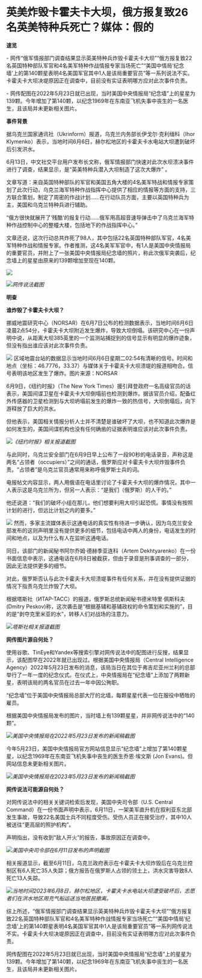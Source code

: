 

# 英美炸毁卡霍夫卡大坝，俄方报复致26名英美特种兵死亡？媒体：假的

**速览**

\-
网传“俄军情报部门调查结果显示英美特种兵炸毁卡霍夫卡大坝”“俄方报复致22名英国特种部队军官和4名美军特种作战情报专家当场死亡”“美国中情局‘纪念墙’上的第140颗星表明4名美国军官其中1人是该局重要官员”等一系列说法不实。卡霍夫卡大坝决堤原因正在调查中，目前没有实证表明哪方应对此次事件负责。

\-
网传配图在2022年5月23日就已出现，当时美国中央情报局“纪念墙”上的星星为139颗。今年增加了第140颗，以纪念1969年在东南亚飞机失事中丧生的一名医生，且该局并未更新相关图片。

**事件背景**

据乌克兰国家通讯社（Ukrinform）报道，乌克兰内务部长伊戈尔·克利缅科（Ihor
Klymenko）表示，当地时间6月6日，赫尔松地区的卡霍夫卡水电站大坝遭到破坏后引发洪水。

6月13日，中文社交平台用户发布长文称，俄军情报部门快速对此次水坝溃决事件进行了调查，结果显示，是“英美特种兵潜入大坝制造了这次大爆炸” 。

文章写道：来自英国特种部队的军官和美国五角大楼的4名美军特战和情报专家策划了此次行动，乌克兰海军特种作战指挥中心提供了相应的情报等方面的支持，三方联合策划，制定了周密的作战计划……在行动队员方面，主要以英国特种兵为主，美国和乌克兰特种兵进行辅助。

“俄方很快就展开了‘残酷’的报复行动……俄军用高超音速导弹击中了乌克兰海军特种作战控制中心的整幢大楼，包括地下的作战指挥中心。”

文章还说，这次行动总共炸死了98人，其中包括22名英国特种部队军官，4名美军特种作战和情报专家。作者推测，这4名美军军官中，有1人是美国中央情报局的重要官员，并附上了一张美国中央情报局纪念墙的照片，称此次俄军突袭后，纪念墙上的星星由原来的139颗增加至现在140颗。

![](https://inews.gtimg.com/om_bt/ORtUq-NbVpG-2RBNQP0CgwF7gdNeig-imcWSgMQXXgYdIAA/1000)

![](https://inews.gtimg.com/om_bt/OiDDZOdC-eCgat-9H5SNpKUkx8tPFu0IIw8rZSu6az8JkAA/1000)_网传说法截图_

**明查**

**谁炸毁了卡霍夫卡大坝？**

挪威地震研究中心（NORSAR）在6月7日公布的检测数据表示，当地时间6月6日凌晨2点54分，卡霍夫卡大坝附近发生爆炸，导致大坝倒塌。该研究中心在一份声明中说，从距离大坝385英里的一个监测站捕捉到的信号显示有明显的爆炸迹象，但没有指出谁应该对此次事件负责。

![](https://inews.gtimg.com/om_bt/ObL_GmCh3Oju8q0rqkPwrzqPVCE0ooc9FuL8dhX16OG6sAA/1000)
区域地震台站的数据显示当地时间6月6日星期二02:54有清晰的信号。时间和地点（坐标：46.7776，33.37）与媒体关于卡霍夫卡大坝溃堤的报道相吻合。信号表明该地区发生了爆炸。图片来源：NORSAR

6月9日，《纽约时报》（The New York
Times）援引拜登政府一名高级官员的话表示，美国间谍卫星在卡霍夫卡大坝倒塌前也检测到爆炸。据该官员介绍，配备红外传感器的卫星检测到与大坝坍塌前发生的爆炸一致的热信号，大坝倒塌后，向下游释放了巨大的洪水。

但他表示，美国相关情报分析人士并不清楚是谁破坏了大坝，也不知道此次爆炸是如何发生的，美国间谍机构也没有任何确凿的证据表明谁应该对此次事件负责。

![](https://inews.gtimg.com/om_bt/O6qFte1y5aiYpze_tcVU_5A__99MLk7l7-ZMsM5Vp-nT8AA/1000)_《纽约时报》相关报道截图_

与此同时，乌克兰安全部门在6月9日早上公布了一段90秒的电话录音，声称这是两名“占领者（occupiers）”之间的通话，俄罗斯应对卡霍夫卡大坝炸毁事件负责。“占领者”是乌克兰官员通常用来称呼俄罗斯士兵的词。

电报帖文内容显示，两人用俄语在电话里讨论了卡霍夫卡大坝的爆炸情况，其中一人表示这是乌克兰所为，但另一人表示：“是我们（俄罗斯）的人干的。”

他还说道：“我们的破坏小组在那儿，他们想要利用大坝引起恐慌。事情没有按照计划的进行，但远比计划之内的要多。”

![](https://inews.gtimg.com/om_bt/OddVP8fWn10MoCpPc24r5-xO6FqHVOG_AIaWgEzIdO8KoAA/1000)
然而，多家主流媒体表示这通电话的真实性有待进一步确认，因为乌克兰安全部发布的这则声明里没有提供更多的细节，包括电话中两人的身份，电话发生的时间和地点，以及为什么有人在监听这通电话。

同日，该部门的新闻秘书阿尔乔姆·德赫季亚连科（Artem
Dekhtyarenko）在一份书面信息中表示，这通电话在6月8日被截获，但由于录音是刑事调查的一部分，因此无法提供更多的细节。

对此，俄罗斯否认与此次卡霍夫卡大坝溃堤事件有任何关系，并在没有提供证据的情况下指责乌克兰炸毁了大坝。

根据塔斯社（ИТАР-ТАСС）的报道，俄罗斯总统新闻秘书德米特里·佩斯科夫(Dmitry
Peskov)称，这次袭击是“根据基辅和基辅政权的命令策划和实施的”，目的是“剥夺克里米亚的水”，转移人们对战场的注意力。

![](https://inews.gtimg.com/om_bt/OA7FGklz_OEg4SmG0hE8nmNmoN0eWV-cpGX5SEg1IGYiEAA/1000)_塔斯社相关报道截图_

**网传图片源自何处？**

使用谷歌、TinEye和Yandex等搜索引擎对网传说法中的配图进行反搜，结果显示，该配图早在2022年就已出现过。根据美国中央情报局（Central
Intelligence
Agency）2022年5月23日发布的消息，该局当日在其位于弗吉尼亚州兰利的总部举行了一年一度的纪念仪式。在仪式上，中央情报局在“纪念墙”上添加了两颗新星，表明该局的两名官员在过去一年中因公殉职。

“纪念墙”位于美国中央情报局总部大厅的北墙，每颗星星代表一位在服役中牺牲的雇员。

根据美国中央情报局发布的图片，当时墙上有139颗星星，并非网传说法中的“140颗”。

![](https://inews.gtimg.com/om_bt/OXGZSnI8jGaV8EEWAQnCEp4LvUKhrr6f8jztSgrsdWOdwAA/1000)_美国中央情报局在2022年5月23日发布的新闻稿截图_

今年5月23日，美国中央情报局官方网站信息显示“纪念墙”上增加了第140颗星星，以纪念1969年在东南亚飞机失事中丧生的医生乔恩·埃文斯 (Jon
Evans)。但网站信息未更新相关图片。

![](https://inews.gtimg.com/om_bt/O6HuuvhJqgC4m6x0WN5RPquVQWMY9vyUzqhkYdoZ1cUjgAA/1000)_美国中央情报局在2023年5月23日发布的新闻稿截图_

**网传说法可能源自何处？**

对网传说法中的相关关键词检索后发现，美国中央司令部（U.S. Central
Command）在一份书面声明中表示，6月11日，一架美军直升机在叙利亚东北部发生事故，导致22名美国士兵不同程度受伤。受伤人员正在接受治疗，其中10人被送往“更高层的照护机构”。

声明指出，没有收到“敌人开火”的报告，事故原因正在调查中。

![](https://inews.gtimg.com/om_bt/OFAk_Kg4jdiK0jwh4SHZNXDMJduANi4xiV_mPUzwJ8CIQAA/1000)_美国中央司令部在6月11日发布的声明截图_

相关报道显示，截至6月11日，乌克兰政府表示在卡霍夫卡大坝炸毁后在乌克兰控制区有6人死亡35人失踪；俄方报告在俄罗斯人占领的领土上，洪水灾害导致8人死亡13人失踪。

![](https://inews.gtimg.com/om_bt/OJIMTm6zvUra3cl70xAknVoKEDeRBpwUBScX8HRAug5ioAA/1000)_当地时间2023年6月8日，赫尔松地区，卡霍夫卡水电站大坝遭受破坏后，志愿者们在洪水地区用充气船运送当地居民撤离。_

综上所述，“俄军情报部门调查结果显示英美特种兵炸毁卡霍夫卡大坝”“俄方报复致22名英国特种部队军官和4名美军特种作战情报专家当场死亡”“美国中情局‘纪念墙’上的第140颗星表明4名美国军官其中1人是该局重要官员”等一系列网传说法不实。卡霍夫卡大坝决堤原因正在调查中，目前没有实证表明哪方应对此次事件负责。

网传配图在2022年5月23日就已出现，当时美国中央情报局“纪念墙”上的星星为139颗。今年增加了第140颗，以纪念1969年在东南亚飞机失事中丧生的一名医生，且该局并未更新相关图片。

